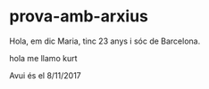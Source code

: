 ﻿# prova-amb-arxius


Hola, em dic Maria, tinc 23 anys i sóc de Barcelona.

hola me llamo kurt

Avui és el 8/11/2017
